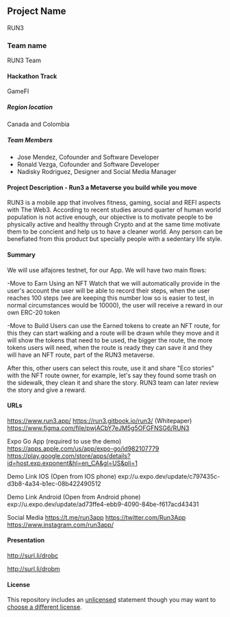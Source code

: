 ## Project Name

RUN3

### Team name

RUN3 Team

#### Hackathon Track

GameFI

##### Region location

Canada and Colombia

##### Team Members

- Jose Mendez, Cofounder and Software Developer
- Ronald Vezga, Cofounder and Software Developer
- Nadisky Rodriguez, Designer and Social Media Manager

#### Project Description - Run3 a Metaverse you build while you move

RUN3 is a mobile app that involves fitness, gaming, social and REFI aspects with The Web3.
According to recent studies around quarter of human world population is not active enough, our objective is to motivate people to be physically active and healthy through Crypto and at the same time motivate them to be concient and help us to have a cleaner world. Any person can be benefiated from this product but specially people with a sedentary life style.

#### Summary

We will use alfajores testnet, for our App. We will have two main flows:

-Move to Earn Using an NFT Watch that we will automatically provide in the user's account the user will be able to record their steps, when the user reaches 100 steps (we are keeping this number low so is easier to test, in normal circumstances would be 10000), the user will receive a reward in our own ERC-20 token

-Move to Build Users can use the Earned tokens to create an NFT route, for this they can start walking and a route will be drawn while they move and it will show the tokens that need to be used, the bigger the route, the more tokens users will need, when the route is ready they can save it and they will have an NFT route, part of the RUN3 metaverse.

After this, other users can select this route, use it and share "Eco stories" with the NFT route owner, for example, let's say they found some trash on the sidewalk, they clean it and share the story. RUN3 team can later review the story and give a reward.

#### URLs

https://www.run3.app/
https://run3.gitbook.io/run3/ (Whitepaper)
https://www.figma.com/file/pwjACbY7eJM5g5OFGFNSG6/RUN3

Expo Go App (required to use the demo)
https://apps.apple.com/us/app/expo-go/id982107779
https://play.google.com/store/apps/details?id=host.exp.exponent&hl=en_CA&gl=US&pli=1

Demo Link IOS (Open from IOS phone)
exp://u.expo.dev/update/c797435c-d3b8-4a34-b1ec-08b422490512

Demo Link Android (Open from Android phone)
exp://u.expo.dev/update/ad73ffe4-ebb9-4090-84be-f617acd43431

Social Media
https://t.me/run3app
https://twitter.com/Run3App
https://www.instagram.com/run3app/

#### Presentation

http://surl.li/drobc

http://surl.li/drobm

#### License

This repository includes an [unlicensed](http://unlicense.org/) statement though you may want to [choose a different license](https://choosealicense.com/).
